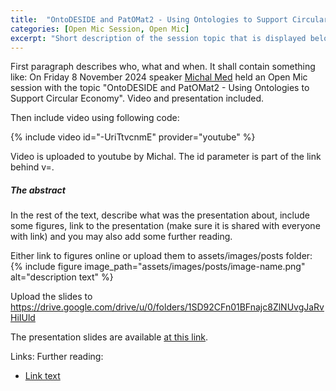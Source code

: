```yaml
---
title:  "OntoDESIDE and PatOMat2 - Using Ontologies to Support Circular Economy"
categories: [Open Mic Session, Open Mic]
excerpt: "Short description of the session topic that is displayed below the article header on the landing page."
---
```


<!-- Fixing content of this file:
  - [IF NOT RUNNING FROM GITHUB ACTION] replace all variables within this file surrounded by `${` `}`, example values are:
    - OPEN_MIC_SESSION_TITLE=`Debugging SPARQL queries`
    - OPEN_MIC_SESSION_DATE=`Friday 4 April 2023`
  - remove all comments from this file
-->

First paragraph describes who, what and when. It shall contain something like: On Friday 8 November 2024 speaker [Michal Med](https://kbss.felk.cvut.cz/web/team#michal-med) held an Open Mic session with the topic \"OntoDESIDE and PatOMat2 - Using Ontologies to Support Circular Economy\". Video and presentation included.

Then include video using following code:

{% include video id="-UriTtvcnmE" provider="youtube" %}

Video is uploaded to youtube by Michal. The id parameter is part of the link behind v=.

##### The abstract

In the rest of the text, describe what was the presentation about, include some figures, link to the presentation (make sure it is shared with everyone with link) and you may also add some further reading.

Either link to figures online or upload them to assets/images/posts folder:
{% include figure image_path="assets/images/posts/image-name.png" alt="description text" %}


Upload the slides to https://drive.google.com/drive/u/0/folders/1SD92CFn01BFnajc8ZlNUvgJaRvHiIUld

The presentation slides are available [at this link](https://drive.google.com/file/d/1HuDqFeqkBBrCmcQzAOJ7PoOFwlIoOlAF/view?usp=sharing).

Links:
Further reading:
* [Link text](https://linkadre.ss)
